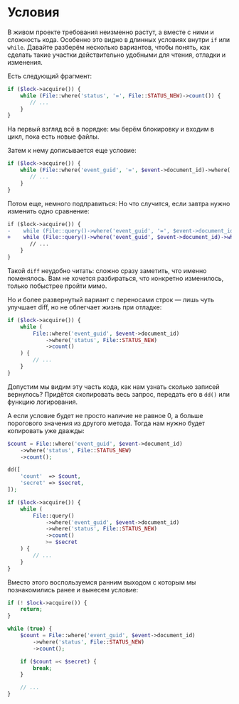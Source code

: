# Условия

В живом проекте требования неизменно растут, а вместе с ними и сложность кода.
Особенно это видно в длинных условиях внутри `if` или `while`. 
Давайте разберём несколько вариантов, чтобы понять, как сделать такие участки действительно удобными для чтения, отладки и изменения.

Есть следующий фрагмент:

```php
if ($lock->acquire()) {
    while (File::where('status', '=', File::STATUS_NEW)->count()) {
       // ...
    }
}
```

На первый взгляд всё в порядке: мы берём блокировку и входим в цикл, пока есть новые файлы. 

Затем к нему дописывается еще условие:

```php
if ($lock->acquire()) {
    while (File::where('event_guid', '=', $event->document_id)->where('status', '=', File::STATUS_NEW)->count()) {
       // ...
    }
}
```

Потом еще, немного подправиться:
Но что случится, если завтра нужно изменить одно сравнение:

```diff
if ($lock->acquire()) {
-    while (File::query()->where('event_guid', '=', $event->document_id)->where('status', '=', File::STATUS_NEW)->count()) {
+    while (File::query()->where('event_guid', $event->document_id)->where('status', File::STATUS_NEW)->count()) {
       // ...
    }
}
```

Такой `diff` неудобно читать: сложно сразу заметить, что именно поменялось. 
Вам не хочется разбираться, что конкретно изменилось, только побыстрее пройти мимо. 

Но и более развернутый вариант с переносами строк — лишь чуть улучшает diff, но не облегчает жизнь при отладке:

```php
if ($lock->acquire()) {
    while (
        File::where('event_guid', $event->document_id)
            ->where('status', File::STATUS_NEW)
            ->count()
    ) {
        // ...
    }
}
```

Допустим мы видим эту часть кода, как нам узнать сколько записей вернулось? 
Придётся скопировать весь запрос, передать его в `dd()` или функцию логирования.

А если условие будет не просто наличие не равное 0, а больше порогового значения из другого метода.
Тогда нам нужно будет копировать уже дважды:

```php
$count = File::where('event_guid', $event->document_id)
    ->where('status', File::STATUS_NEW)
    ->count();

dd([
    'count'  => $count,
    'secret' => $secret,
]);

if ($lock->acquire()) {
    while (
        File::query()
            ->where('event_guid', $event->document_id)
            ->where('status', File::STATUS_NEW)
            ->count()
            >= $secret
    ) {
        // ...
    }
}
```

Вместо этого воспользуемся ранним выходом с которым мы познакомились ранее и вынесем условие:

```php
if (! $lock->acquire()) {
    return;
}

while (true) {
    $count = File::where('event_guid', $event->document_id)
        ->where('status', File::STATUS_NEW)
        ->count();

    if ($count =< $secret) {
        break;
    }

    // ...
}
```
